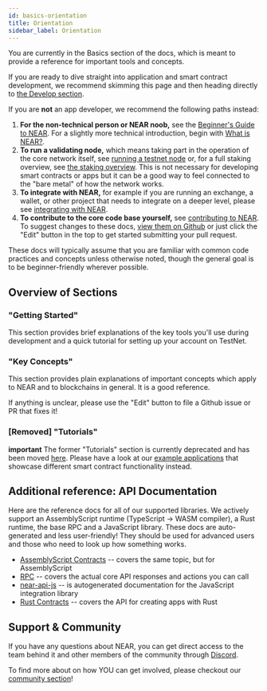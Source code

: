 ```yaml
---
id: basics-orientation
title: Orientation
sidebar_label: Orientation
---
```


You are currently in the Basics section of the docs, which is meant to provide a reference for important tools and concepts.

If you are ready to dive straight into application and smart contract development, we recommend skimming this page and then heading directly to [the Develop section](/docs/roles/developer/quickstart).

If you are **not** an app developer, we recommend the following paths instead:

1. **For the non-technical person or NEAR noob,** see the [Beginner's Guide to NEAR](https://near.org/blog/the-beginners-guide-to-the-near-blockchain/).  For a slightly more technical introduction, begin with [What is NEAR?](/docs/overview/what-is-near).
2. **To run a validating node,** which means taking part in the operation of the core network itself, see [running a testnet node](/docs/local-setup/running-testnet) or, for a full staking overview, see [the staking overview](/docs/roles/validator/staking-overview). This is not necessary for developing smart contracts or apps but it can be a good way to feel connected to the "bare metal" of how the network works.
3. **To integrate with NEAR,** for example if you are running an exchange, a wallet, or other project that needs to integrate on a deeper level, please see [integrating with NEAR](/docs/roles/integrator/quickstart).
4. **To contribute to the core code base yourself,** see [contributing to NEAR](/docs/contribution/contribution-overview). To suggest changes to these docs, [view them on Github](https://github.com/near/docs) or just click the "Edit" button in the top to get started submitting your pull request.

These docs will typically assume that you are familiar with common code practices and concepts unless otherwise noted, though the general goal is to be beginner-friendly wherever possible.



<!-- UNCOMMENT WHEN PAGE COMPLETE -->
<!-- #### For reference and code samples, have a look at -->
<!-- * [Common Code Patterns](code-patterns/token-issuance) -->

## Overview of Sections

### "Getting Started"

This section provides brief explanations of the key tools you'll use during development and a quick tutorial for setting up your account on TestNet.


### "Key Concepts"

This section provides plain explanations of important concepts which apply to NEAR and to blockchains in general. It is a good reference.

If anything is unclear, please use the "Edit" button to file a Github issue or PR that fixes it!


### [Removed] "Tutorials"

**important** The former "Tutorials" section is currently deprecated and has been moved [here](/docs/roles/developer/tutorials/introduction). Please have a look at our [example applications](https://examples.near.org/) that showcase different smart contract functionality instead.


## Additional reference: API Documentation

Here are the reference docs for all of our supported libraries. We actively support an AssemblyScript runtime (TypeScript -&gt; WASM compiler), a Rust runtime, the base RPC and a JavaScript library. These docs are auto-generated and less user-friendly! They should be used for advanced users and those who need to look up how something works.

* [AssemblyScript Contracts](/docs/roles/developer/contracts/assemblyscript) -- covers the same topic, but for AssemblyScript
* [RPC](/docs/interaction/rpc) -- covers the actual core API responses and actions you can call
* [near-api-js](/docs/api/near-api-js) -- is autogenerated documentation for the JavaScript integration library
* [Rust Contracts](/docs/api/near-sdk-rs) -- covers the API for creating apps with Rust

## Support & Community

If you have any questions about NEAR, you can get direct access to the team behind it and other members of the community through [Discord](http://near.chat).

To find more about on how YOU can get involved, please checkout our [community section](/docs/contribution/nearcore)!
